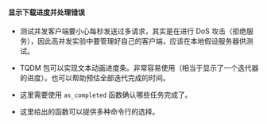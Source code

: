 #### 显示下载进度并处理错误

- 测试并发客户端要小心每秒发送过多请求，其实是在进行 DoS 攻击（拒绝服务），因此高并发实验中要管理好自己的客户端，应该在本地假设服务器供测试。

- TQDM 包可以实现文本动画进度条。非常容易使用（相当于显示了一个迭代器的进度）。也可以帮助预估全部迭代完成的时间。

- 这里需要使用 `as_completed` 函数确认哪些任务完成了。

- 这里给出的函数可以提供多种命令行的选择。